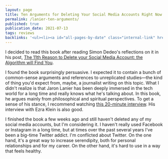 ```yaml
---
layout: page
title: Ten Arguments for Deleting Your Social Media Accounts Right Now (Jaron Lanier book)
permalink: /lanier-ten-arguments/
published: true
publication_date: 2021-07-13
tags: reviews
backlinks: '<ul><li><a id="all-pages-by-date" class="internal-link" href="/all-pages-by-date/">All pages by date</a></li><li><a id="books-published-in-2018" class="internal-link" href="/books-published-in-2018/">Books I&#39;ve read that were published in 2018</a></li><li><a id="books-read-in-2021" class="internal-link" href="/books-read-in-2021/">Books I read in 2021</a></li><li><a id="books-tagged-nonfiction" class="internal-link" href="/books-tagged-nonfiction/">Books tagged &#39;nonfiction&#39;</a></li><li><a id="books-tagged-silicon-valley" class="internal-link" href="/books-tagged-silicon-valley/">Books tagged &#39;silicon-valley&#39;</a></li><li><a id="reviews" class="internal-link" href="/reviews/">Reviews</a></li></ul>'
---
```


I decided to read this book after reading Simon Dedeo's reflections on it in his post, [The 11th Reason to Delete your Social Media Account: the Algorithm will Find You](http://simondedeo.com/?p=705).

I found the book surprisingly persuasive. I expected it to contain a bunch of common-sense arguments and references to unreplicated studies—the kind of thing you'd expect from, maybe, a journalist writing on this topic. What I didn't realize is that Jaron Lanier has been deeply immersed in the tech world for a long time and really knows what he's talking about. In this book, he argues mainly from philosophical and spiritual perspectives. To get a sense of his stance, I recommend watching [this 20-minute interview](https://www.youtube.com/watch?v=kc_Jq42Og7Q&t=54s&ab_channel=Channel4News). His interview with Ezra Klein is also good.

I finished the book a few weeks ago and still haven't deleted any of my social media accounts, but I'm considering it. I haven't really used Facebook or Instagram in a long time, but at times over the past several years I've been a big-time Twitter addict. I'm conflicted about Twitter. On the one hand, it's a great way to increase serendipity, both for personal relationships and for my career. On the other hand, it's hard to use in a way that feels healthy.